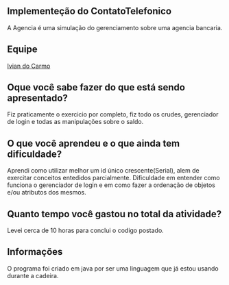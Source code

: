 ## Implementeção do ContatoTelefonico
A Agencia é uma simulação do gerenciamento sobre uma agencia bancaria.

## Equipe
[Ivian do Carmo](https://github.com/ivianqwe/poo)<br>

## Oque você sabe fazer do que está sendo apresentado?
Fiz praticamente o exercicio por completo, fiz todo os crudes, gerenciador de login e todas as manipulações sobre o saldo.

## O que você aprendeu e o que ainda tem dificuldade?
Aprendi como utilizar melhor um id único crescente(Serial), alem de exercitar conceitos entedidos parcialmente. Dificuldade em entender como funciona o gerenciador de login e em como fazer a ordenação de objetos e/ou atributos dos mesmos. 

## Quanto tempo você gastou no total da atividade?
Levei cerca de 10 horas para conclui o codigo postado.

## Informações
O programa foi criado em java por ser uma linguagem que já estou usando durante a cadeira.
